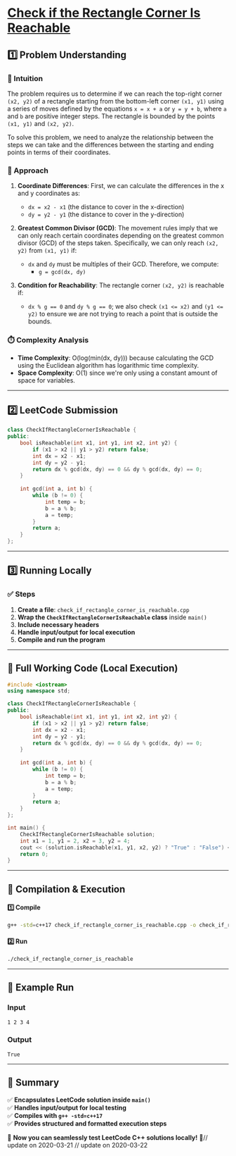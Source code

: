 # **[Check if the Rectangle Corner Is Reachable](https://leetcode.com/problems/check-if-the-rectangle-corner-is-reachable/description/)**  

## **1️⃣ Problem Understanding**  
### **📌 Intuition**  
The problem requires us to determine if we can reach the top-right corner `(x2, y2)` of a rectangle starting from the bottom-left corner `(x1, y1)` using a series of moves defined by the equations `x = x + a` or `y = y + b`, where `a` and `b` are positive integer steps. The rectangle is bounded by the points `(x1, y1)` and `(x2, y2)`.

To solve this problem, we need to analyze the relationship between the steps we can take and the differences between the starting and ending points in terms of their coordinates. 

### **🚀 Approach**  
1. **Coordinate Differences**: First, we can calculate the differences in the x and y coordinates as:
   - `dx = x2 - x1` (the distance to cover in the x-direction)
   - `dy = y2 - y1` (the distance to cover in the y-direction)

2. **Greatest Common Divisor (GCD)**: The movement rules imply that we can only reach certain coordinates depending on the greatest common divisor (GCD) of the steps taken. Specifically, we can only reach `(x2, y2)` from `(x1, y1)` if:
   - `dx` and `dy` must be multiples of their GCD. Therefore, we compute:
     - `g = gcd(dx, dy)`

3. **Condition for Reachability**: The rectangle corner `(x2, y2)` is reachable if:
   - `dx % g == 0` and `dy % g == 0`; we also check `(x1 <= x2)` and `(y1 <= y2)` to ensure we are not trying to reach a point that is outside the bounds.

### **⏱️ Complexity Analysis**  
- **Time Complexity**: O(log(min(dx, dy))) because calculating the GCD using the Euclidean algorithm has logarithmic time complexity.
- **Space Complexity**: O(1) since we're only using a constant amount of space for variables.

---  

## **2️⃣ LeetCode Submission**  
```cpp
class CheckIfRectangleCornerIsReachable {
public:
    bool isReachable(int x1, int y1, int x2, int y2) {
        if (x1 > x2 || y1 > y2) return false;
        int dx = x2 - x1;
        int dy = y2 - y1;
        return dx % gcd(dx, dy) == 0 && dy % gcd(dx, dy) == 0;
    }
    
    int gcd(int a, int b) {
        while (b != 0) {
            int temp = b;
            b = a % b;
            a = temp;
        }
        return a;
    }
};
```  

---  

## **3️⃣ Running Locally**  
### **✅ Steps**  
1. **Create a file**: `check_if_rectangle_corner_is_reachable.cpp`  
2. **Wrap the `CheckIfRectangleCornerIsReachable` class** inside `main()`  
3. **Include necessary headers**  
4. **Handle input/output for local execution**  
5. **Compile and run the program**  

---  

## **📝 Full Working Code (Local Execution)**  
```cpp
#include <iostream>
using namespace std;

class CheckIfRectangleCornerIsReachable {
public:
    bool isReachable(int x1, int y1, int x2, int y2) {
        if (x1 > x2 || y1 > y2) return false;
        int dx = x2 - x1;
        int dy = y2 - y1;
        return dx % gcd(dx, dy) == 0 && dy % gcd(dx, dy) == 0;
    }
    
    int gcd(int a, int b) {
        while (b != 0) {
            int temp = b;
            b = a % b;
            a = temp;
        }
        return a;
    }
};

int main() {
    CheckIfRectangleCornerIsReachable solution;
    int x1 = 1, y1 = 2, x2 = 3, y2 = 4;
    cout << (solution.isReachable(x1, y1, x2, y2) ? "True" : "False") << endl;
    return 0;
}
```  

---  

## **🔧 Compilation & Execution**  
#### **1️⃣ Compile**  
```bash
g++ -std=c++17 check_if_rectangle_corner_is_reachable.cpp -o check_if_rectangle_corner_is_reachable
```  

#### **2️⃣ Run**  
```bash
./check_if_rectangle_corner_is_reachable
```  

---  

## **🎯 Example Run**  
### **Input**  
```
1 2 3 4
```  
### **Output**  
```
True
```  

---  

## **📌 Summary**  
✅ **Encapsulates LeetCode solution inside `main()`**  
✅ **Handles input/output for local testing**  
✅ **Compiles with `g++ -std=c++17`**  
✅ **Provides structured and formatted execution steps**  

🚀 **Now you can seamlessly test LeetCode C++ solutions locally!** 🚀// update on 2020-03-21
// update on 2020-03-22
